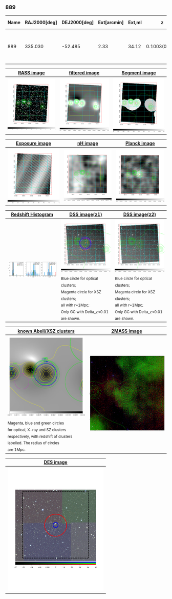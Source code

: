 <div STYLE="page-break-after: always;"></div>

### 889

|Name|RAJ2000[deg]|DEJ2000[deg] |Ext[arcmin]| Ext,ml | z | z_src| C|GC(XSZ,Delta_z<0.01)| GC(OPT,Delta_z<0.01)|GC| R_sig[arcmin] | R500[arcmin] | R500[Mpc]| CRsig[c/s] | CR500[c/s] |L500[1E44 erg/s]|F500[1E-12 erg/s/cm^2]| M500[1E14 Msun]|Tx[keV]|Cnt_sig|Beta|Rc[arcmin]|Comment|Alias|
|---|---|---|---|---|---|------|---|--------|---------|----------|---|---|---|---|---|---|---|---|---|---|---|---|---|---|
|889| 335.030| -52.485| 2.33| 34.12| 0.1003(0.006)| z1, z_xsz| B| MCXC, PSZ2, Tar| A, N, W| A, MCXC, N, PSZ2, SWXCS, Tar, W| 8.800| 7.535| 0.836| 0.152(0.036)| 0.149(0.035)| 0.744(0.115)| 2.915(0.452)| 1.83(0.14)| 3.21(0.16)| 50.0| 0.878(-0.128+0.086)| 4.061(-0.795+0.626)| -| k269|

|[RASS image](../image/889/889_img.pdf)|[filtered image](../image/889/889_fil.pdf)|[Segment image](../image/889/889_seg.pdf)|
|-------------------|--------------------|-------------------|
| <img src="../image/889/889_img.png" width="300">  | <img src="../image/889/889_fil.png" width="300">   | <img src="../image/889/889_seg.png" width="300">  |

|[Exposure image](../image/889/889_mex.pdf)| [nH image](../image/889/889_nh.pdf)| [Planck image](../image/889/889_p.pdf)|
|-------------------|--------------------|-------------------|
|<img src="../image/889/889_mex.png" width="300">   | <img src="../image/889/889_nh.png" width="300">    | <img src="../image/889/889_p.png" width="300"> |

|[Redshift Histogram](../image/889/889_zg.pdf) | [DSS image(z1)](../image/889/889_dss_z1.pdf)      |  [DSS image(z2)](../image/889/889_dss_z2.pdf)    |
|-------------------|--------------------|-------------------|
|<img src="../image/889/889_zg.png" width="300"> |<img src="../image/889/889_dss_z1.png" width="300"> <sub><br>Blue circle for optical clusters; <br>Magenta circle for XSZ clusters; <br>all with r=1Mpc; <br>Only GC with Delta_z<0.01 are shown. </sub>| <img src="../image/889/889_dss_z2.png" width="300"><sub><br>Blue circle for optical clusters; <br>Magenta circle for XSZ clusters; <br>all with r=1Mpc; <br>Only GC with Delta_z<0.01 are shown. </sub> |

|[known Abell/XSZ clusters](../image/889/889_gc.pdf) | [2MASS image](../image/889/889_2mass.pdf)      |
|-------------------|-------------------|
|<img src=../image/889/889_gc.png width="300"> <br><sub>Magenta, blue and green circles <br>for optical, X-ray and SZ clusters <br>respectively, with redshift of clusters <br>labelled. The radius of circles <br>are 1Mpc.</sub>|<img src="../image/889/889_2mass.png" width="300">  |

|[DES image](../image/889/889_des.pdf)   |
|-------------------|
| <img src="../image/889/889_des.pdf" width="300">  |
